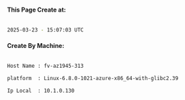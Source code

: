 
   
#### This Page Create at:

```bash

2025-03-23 - 15:07:03 UTC

```

#### Create By Machine:

```bash

Host Name : fv-az1945-313

platform  : Linux-6.8.0-1021-azure-x86_64-with-glibc2.39

Ip Local  : 10.1.0.130

```

